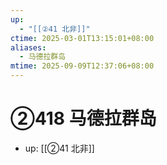 ```yaml
---
up:
  - "[[②41 北非]]"
ctime: 2025-03-01T13:15:01+08:00
aliases:
  - 马德拉群岛
mtime: 2025-09-09T12:37:06+08:00
---
```


# ②418 马德拉群岛

- up: [[②41 北非]]
